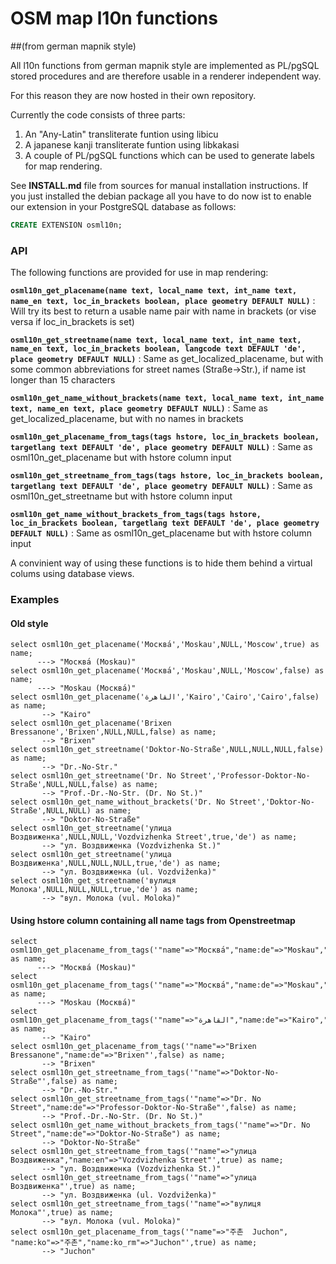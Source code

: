 #  OSM map l10n functions
##(from german mapnik style)

All l10n functions from german mapnik style are implemented as PL/pgSQL stored procedures
and are therefore usable in a renderer independent way.

For this reason they are now hosted in their own repository.

Currently the code consists of three parts:

1. An "Any-Latin" transliterate funtion using libicu
2. A japanese kanji transliterate funtion using libkakasi
3. A couple of PL/pgSQL functions which can be used to generate labels for
   map rendering.

See **INSTALL.md** file from sources for manual installation instructions.
If you just installed the debian package all you have to do now ist to enable
our extension in your PostgreSQL database as follows:

```sql
CREATE EXTENSION osml10n;
```

### API
The following functions are provided for use in map rendering:

__`osml10n_get_placename(name text, local_name text, int_name text, name_en text, loc_in_brackets boolean, place geometry DEFAULT NULL)`__
:	Will try its best to return a usable name pair with name in brackets (or vise versa if loc_in_brackets is set)

__`osml10n_get_streetname(name text, local_name text, int_name text, name_en text, loc_in_brackets boolean, langcode text DEFAULT 'de', place geometry DEFAULT NULL)`__
:	Same as get_localized_placename, but with some common abbreviations for street names (Straße->Str.), if name ist longer than 15 characters

__`osml10n_get_name_without_brackets(name text, local_name text, int_name text, name_en text, place geometry DEFAULT NULL)`__
:	Same as get_localized_placename, but with no names in brackets

__`osml10n_get_placename_from_tags(tags hstore, loc_in_brackets boolean, targetlang text DEFAULT 'de', place geometry DEFAULT NULL)`__
:	Same as osml10n_get_placename but with hstore column input


__`osml10n_get_streetname_from_tags(tags hstore, loc_in_brackets boolean, targetlang text DEFAULT 'de', place geometry DEFAULT NULL)`__
:	Same as osml10n_get_streetname but with hstore column input

__`osml10n_get_name_without_brackets_from_tags(tags hstore, loc_in_brackets boolean, targetlang text DEFAULT 'de', place geometry DEFAULT NULL)`__
:	Same as osml10n_get_placename but with hstore column input

A convinient way of using these functions is to hide them behind a virtual colums using database views.

### Examples

#### Old style
```
select osml10n_get_placename('Москва́','Moskau',NULL,'Moscow',true) as name;
      ---> "Москва́ (Moskau)"
select osml10n_get_placename('Москва́','Moskau',NULL,'Moscow',false) as name;
      ---> "Moskau (Москва́)"
select osml10n_get_placename('القاهرة','Kairo','Cairo','Cairo',false) as name;
       --> "Kairo"
select osml10n_get_placename('Brixen Bressanone','Brixen',NULL,NULL,false) as name;
       --> "Brixen"
select osml10n_get_streetname('Doktor-No-Straße',NULL,NULL,NULL,false) as name;
       --> "Dr.-No-Str."
select osml10n_get_streetname('Dr. No Street','Professor-Doktor-No-Straße',NULL,NULL,false) as name;
       --> "Prof.-Dr.-No-Str. (Dr. No St.)"
select osml10n_get_name_without_brackets('Dr. No Street','Doktor-No-Straße',NULL,NULL) as name;
       --> "Doktor-No-Straße"       
select osml10n_get_streetname('улица Воздвиженка',NULL,NULL,'Vozdvizhenka Street',true,'de') as name;
       --> "ул. Воздвиженка (Vozdvizhenka St.)"
select osml10n_get_streetname('улица Воздвиженка',NULL,NULL,NULL,true,'de') as name;
       --> "ул. Воздвиженка (ul. Vozdviženka)"
select osml10n_get_streetname('вулиця Молока',NULL,NULL,NULL,true,'de') as name;
       --> "вул. Молока (vul. Moloka)"
```

#### Using hstore column containing all name tags from Openstreetmap
```
select osml10n_get_placename_from_tags('"name"=>"Москва́","name:de"=>"Moskau","name:en"=>"Moscow"',true) as name;
      ---> "Москва́ (Moskau)"
select osml10n_get_placename_from_tags('"name"=>"Москва́","name:de"=>"Moskau","name:en"=>"Moscow"',false) as name;
      ---> "Moskau (Москва́)"
select osml10n_get_placename_from_tags('"name"=>"القاهرة","name:de"=>"Kairo","int_name"=>"Cairo","name:en"=>"Cairo"',true) as name;
       --> "Kairo"
select osml10n_get_placename_from_tags('"name"=>"Brixen Bressanone","name:de"=>"Brixen"',false) as name;
       --> "Brixen" 
select osml10n_get_streetname_from_tags('"name"=>"Doktor-No-Straße"',false) as name;
       --> "Dr.-No-Str." 
select osml10n_get_streetname_from_tags('"name"=>"Dr. No Street","name:de"=>"Professor-Doktor-No-Straße"',false) as name;
       --> "Prof.-Dr.-No-Str. (Dr. No St.)"    
select osml10n_get_name_without_brackets_from_tags('"name"=>"Dr. No Street","name:de"=>"Doktor-No-Straße") as name;
       --> "Doktor-No-Straße"        
select osml10n_get_streetname_from_tags('"name"=>"улица Воздвиженка","name:en"=>"Vozdvizhenka Street"',true) as name;
       --> "ул. Воздвиженка (Vozdvizhenka St.)" 
select osml10n_get_streetname_from_tags('"name"=>"улица Воздвиженка"',true) as name;
       --> "ул. Воздвиженка (ul. Vozdviženka)" 
select osml10n_get_streetname_from_tags('"name"=>"вулиця Молока"',true) as name;
       --> "вул. Молока (vul. Moloka)" 
select osml10n_get_placename_from_tags('"name"=>"주촌  Juchon", "name:ko"=>"주촌","name:ko_rm"=>"Juchon"',true) as name;
       --> "Juchon"
```
